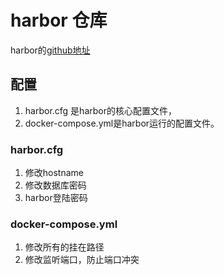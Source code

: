 
# harbor 仓库

harbor的[github地址](https://github.com/goharbor/harbor)


## 配置

1. harbor.cfg 是harbor的核心配置文件，
2. docker-compose.yml是harbor运行的配置文件。


### harbor.cfg

1. 修改hostname
2. 修改数据库密码
3. harbor登陆密码

### docker-compose.yml

1. 修改所有的挂在路径
2. 修改监听端口，防止端口冲突

